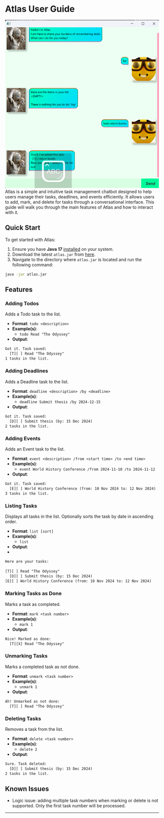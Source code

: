# Atlas User Guide
![Atlas](Ui.png)
Atlas is a simple and intuitive task management chatbot designed to help users manage their tasks, deadlines, and events efficiently. It allows users to add, mark, and delete for tasks through a conversational interface. This guide will walk you through the main features of Atlas and how to interact with it.

## Quick Start
To get started with Atlas:
1. Ensure you have **Java 17** [installed](https://blog.hubspot.com/website/check-java-verison#:~:text=You%20can%20also%20check%20your,the%20version%20of%20Java%20listed.) on your system.
2. Download the latest `atlas.jar` from [here](https://github.com/chongtzezhao/ip/releases/).
3. Navigate to the directory where `atlas.jar` is located and run the following command:

```bash
java -jar atlas.jar
```

## Features

### Adding Todos
Adds a Todo task to the list.
* **Format**: `todo <description>`
* **Example(s)**:
    * `todo Read "The Odyssey"`
* **Output**:

```
Got it. Task saved:
  [T][ ] Read "The Odyssey"
1 tasks in the list.
```

### Adding Deadlines
Adds a Deadline task to the list.
* **Format**: `deadline <description> /by <deadline>`
* **Example(s)**:
  * `deadline Submit thesis /by 2024-12-15`
* **Output**:

```
Got it. Task saved:
  [D][ ] Submit thesis (by: 15 Dec 2024)
2 tasks in the list.
```

### Adding Events
Adds an Event task to the list.
* **Format**: `event <description> /from <start time> /to <end time>`
* **Example(s)**:
  * `event World History Conference /from 2024-11-10 /to 2024-11-12`
* **Output**:

```
Got it. Task saved:
  [E][ ] World History Conference (from: 10 Nov 2024 to: 12 Nov 2024)
3 tasks in the list.
```

### Listing Tasks
Displays all tasks in the list.
Optionally sorts the task by date in ascending order.
* **Format**: `list [sort]`
* **Example(s)**:
  * `list`
* **Output**:
* 
```
Here are your tasks:

[T][ ] Read "The Odyssey"
  [D][ ] Submit thesis (by: 15 Dec 2024)
[E][ ] World History Conference (from: 10 Nov 2024 to: 12 Nov 2024)
```

### Marking Tasks as Done
Marks a task as completed.
* **Format**: `mark <task number>`
* **Example(s)**:
  * `mark 1`
* **Output**:

```
Nice! Marked as done:
  [T][X] Read "The Odyssey"
```

### Unmarking Tasks
Marks a completed task as not done.
* **Format**: `unmark <task number>`
* **Example(s)**:
  * `unmark 1`
* **Output**:

```
Ah! Unmarked as not done:
  [T][ ] Read "The Odyssey"
```

### Deleting Tasks
Removes a task from the list.
* **Format**: `delete <task number>`
* **Example(s)**:
  * `delete 2`
* **Output**:

```
Sure. Task deleted:
  [D][ ] Submit thesis (by: 15 Dec 2024)
2 tasks in the list.
```
## Known Issues

- Logic issue: adding multiple task numbers when marking or delete is not supported. Only the first task number will be processed.

---